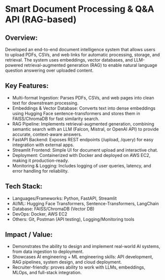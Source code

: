 # Smart Document Processing & Q&A API (RAG-based)

## Overview:

Developed an end-to-end document intelligence system that allows users to upload PDFs, CSVs, and web links for automatic processing, storage, and retrieval. The system uses embeddings, vector databases, and LLM-powered retrieval-augmented generation (RAG) to enable natural language question answering over uploaded content.

## Key Features:

* Multi-format Ingestion: Parses PDFs, CSVs, and web pages into clean text for downstream processing.
* Embeddings & Vector Database: Converts text into dense embeddings using Hugging Face sentence-transformers and stores them in FAISS/ChromaDB for fast similarity search.
* RAG Pipeline: Implements retrieval-augmented generation, combining semantic search with an LLM (Falcon, Mistral, or OpenAI API) to provide accurate, context-aware answers.
* FastAPI Backend: Exposes REST endpoints (/upload, /query) for easy integration with external apps.
* Streamlit Frontend: Simple UI for document upload and interactive chat.
* Deployment: Containerized with Docker and deployed on AWS EC2, making it production-ready.
* Monitoring & Logging: Includes logging of user queries, latency, and error handling for reliability.
  
## Tech Stack:
* Languages/Frameworks: Python, FastAPI, Streamlit
* AI/ML: Hugging Face Transformers, Sentence-Transformers, LangChain
* Database: FAISS/ChromaDB (Vector DB)
* DevOps: Docker, AWS EC2
* Others: Git, Postman (API testing), Logging/Monitoring tools

## Impact / Value:
* Demonstrates the ability to design and implement real-world AI systems, from data ingestion to deployment.
* Showcases AI engineering + ML engineering skills: API development, RAG pipelines, system design, and cloud deployment.
* Recruiter-friendly: proves ability to work with LLMs, embeddings, MLOps, and full-stack integration.
